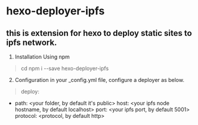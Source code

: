 # hexo-deployer-ipfs
## this is extension for hexo to deploy static sites to ipfs network.

1. Installation
Using npm
> cd <your hexo project>
> npm i --save hexo-deployer-ipfs

2. Configuration
in your _config.yml file, configure a deployer as below.
>deploy:
- path: <your folder, by default it's public>
  host: <your ipfs node hostname, by default localhost>
  port: <your ipfs port, by default 5001>
  protocol: <protocol, by default http>

